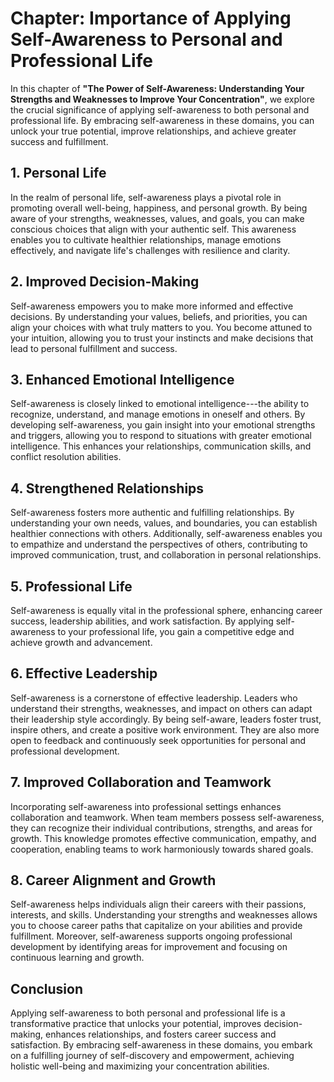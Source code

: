 Chapter: Importance of Applying Self-Awareness to Personal and Professional Life
================================================================================

In this chapter of **"The Power of Self-Awareness: Understanding Your Strengths and Weaknesses to Improve Your Concentration"**, we explore the crucial significance of applying self-awareness to both personal and professional life. By embracing self-awareness in these domains, you can unlock your true potential, improve relationships, and achieve greater success and fulfillment.

**1. Personal Life**
--------------------

In the realm of personal life, self-awareness plays a pivotal role in promoting overall well-being, happiness, and personal growth. By being aware of your strengths, weaknesses, values, and goals, you can make conscious choices that align with your authentic self. This awareness enables you to cultivate healthier relationships, manage emotions effectively, and navigate life's challenges with resilience and clarity.

**2. Improved Decision-Making**
-------------------------------

Self-awareness empowers you to make more informed and effective decisions. By understanding your values, beliefs, and priorities, you can align your choices with what truly matters to you. You become attuned to your intuition, allowing you to trust your instincts and make decisions that lead to personal fulfillment and success.

**3. Enhanced Emotional Intelligence**
--------------------------------------

Self-awareness is closely linked to emotional intelligence---the ability to recognize, understand, and manage emotions in oneself and others. By developing self-awareness, you gain insight into your emotional strengths and triggers, allowing you to respond to situations with greater emotional intelligence. This enhances your relationships, communication skills, and conflict resolution abilities.

**4. Strengthened Relationships**
---------------------------------

Self-awareness fosters more authentic and fulfilling relationships. By understanding your own needs, values, and boundaries, you can establish healthier connections with others. Additionally, self-awareness enables you to empathize and understand the perspectives of others, contributing to improved communication, trust, and collaboration in personal relationships.

**5. Professional Life**
------------------------

Self-awareness is equally vital in the professional sphere, enhancing career success, leadership abilities, and work satisfaction. By applying self-awareness to your professional life, you gain a competitive edge and achieve growth and advancement.

**6. Effective Leadership**
---------------------------

Self-awareness is a cornerstone of effective leadership. Leaders who understand their strengths, weaknesses, and impact on others can adapt their leadership style accordingly. By being self-aware, leaders foster trust, inspire others, and create a positive work environment. They are also more open to feedback and continuously seek opportunities for personal and professional development.

**7. Improved Collaboration and Teamwork**
------------------------------------------

Incorporating self-awareness into professional settings enhances collaboration and teamwork. When team members possess self-awareness, they can recognize their individual contributions, strengths, and areas for growth. This knowledge promotes effective communication, empathy, and cooperation, enabling teams to work harmoniously towards shared goals.

**8. Career Alignment and Growth**
----------------------------------

Self-awareness helps individuals align their careers with their passions, interests, and skills. Understanding your strengths and weaknesses allows you to choose career paths that capitalize on your abilities and provide fulfillment. Moreover, self-awareness supports ongoing professional development by identifying areas for improvement and focusing on continuous learning and growth.

**Conclusion**
--------------

Applying self-awareness to both personal and professional life is a transformative practice that unlocks your potential, improves decision-making, enhances relationships, and fosters career success and satisfaction. By embracing self-awareness in these domains, you embark on a fulfilling journey of self-discovery and empowerment, achieving holistic well-being and maximizing your concentration abilities.

